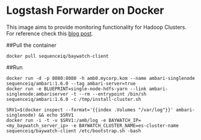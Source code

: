 # Logstash Forwarder on Docker

This image aims to provide monitoring functionality for Hadoop Clusters. For reference check this [blog post](http://blog.sequenceiq.com/blog/2014/10/07/hadoop-monitoring/).

##Pull the container
```
docker pull sequenceiq/baywatch-client
```

##Run
```
docker run -d -p 8080:8080 -h amb0.mycorp.kom --name ambari-singlenode sequenceiq/ambari:1.6.0 --tag ambari-server=true
docker run -e BLUEPRINT=single-node-hdfs-yarn --link ambari-singlenode:ambariserver -t --rm --entrypoint /bin/sh sequenceiq/ambari:1.6.0 -c /tmp/install-cluster.sh

SRV1=$(docker inspect --format='{{index .Volumes "/var/log"}}' ambari-singlenode) && echo $SRV1
docker run -i -t -v $SRV1:/amb/log -e BAYWATCH_IP=<my_baywatch_server_ip> -e BAYWATCH_CLUSTER_NAME=es-cluster-name sequenceiq/baywatch-client /etc/bootstrap.sh -bash
```
